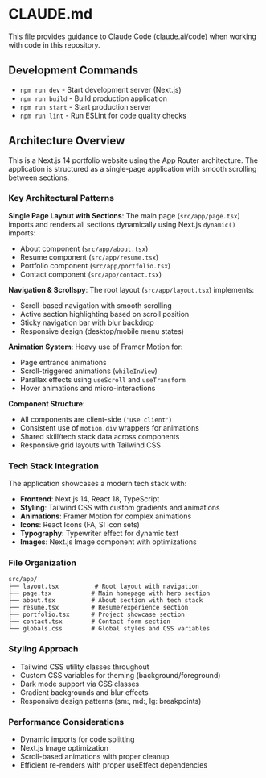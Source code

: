 # CLAUDE.md

This file provides guidance to Claude Code (claude.ai/code) when working with code in this repository.

## Development Commands

- `npm run dev` - Start development server (Next.js)
- `npm run build` - Build production application
- `npm run start` - Start production server
- `npm run lint` - Run ESLint for code quality checks

## Architecture Overview

This is a Next.js 14 portfolio website using the App Router architecture. The application is structured as a single-page application with smooth scrolling between sections.

### Key Architectural Patterns

**Single Page Layout with Sections**: The main page (`src/app/page.tsx`) imports and renders all sections dynamically using Next.js `dynamic()` imports:
- About component (`src/app/about.tsx`)
- Resume component (`src/app/resume.tsx`) 
- Portfolio component (`src/app/portfolio.tsx`)
- Contact component (`src/app/contact.tsx`)

**Navigation & Scrollspy**: The root layout (`src/app/layout.tsx`) implements:
- Scroll-based navigation with smooth scrolling
- Active section highlighting based on scroll position
- Sticky navigation bar with blur backdrop
- Responsive design (desktop/mobile menu states)

**Animation System**: Heavy use of Framer Motion for:
- Page entrance animations
- Scroll-triggered animations (`whileInView`)
- Parallax effects using `useScroll` and `useTransform`
- Hover animations and micro-interactions

**Component Structure**:
- All components are client-side (`'use client'`)
- Consistent use of `motion.div` wrappers for animations
- Shared skill/tech stack data across components
- Responsive grid layouts with Tailwind CSS

### Tech Stack Integration

The application showcases a modern tech stack with:
- **Frontend**: Next.js 14, React 18, TypeScript
- **Styling**: Tailwind CSS with custom gradients and animations
- **Animations**: Framer Motion for complex animations
- **Icons**: React Icons (FA, SI icon sets)
- **Typography**: Typewriter effect for dynamic text
- **Images**: Next.js Image component with optimizations

### File Organization

```
src/app/
├── layout.tsx          # Root layout with navigation
├── page.tsx           # Main homepage with hero section
├── about.tsx          # About section with tech stack
├── resume.tsx         # Resume/experience section
├── portfolio.tsx      # Project showcase section
├── contact.tsx        # Contact form section
└── globals.css        # Global styles and CSS variables
```

### Styling Approach

- Tailwind CSS utility classes throughout
- Custom CSS variables for theming (background/foreground)
- Dark mode support via CSS classes
- Gradient backgrounds and blur effects
- Responsive design patterns (sm:, md:, lg: breakpoints)

### Performance Considerations

- Dynamic imports for code splitting
- Next.js Image optimization
- Scroll-based animations with proper cleanup
- Efficient re-renders with proper useEffect dependencies
